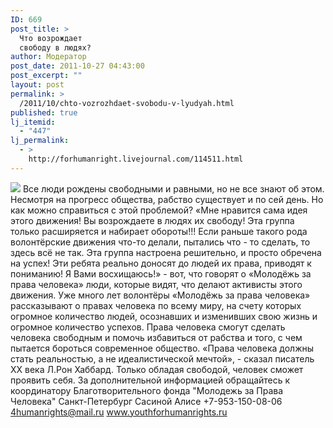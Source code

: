 ```yaml
---
ID: 669
post_title: >
  Что возрождает
  свободу в людях?
author: Модератор
post_date: 2011-10-27 04:43:00
post_excerpt: ""
layout: post
permalink: >
  /2011/10/chto-vozrozhdaet-svobodu-v-lyudyah.html
published: true
lj_itemid:
  - "447"
lj_permalink:
  - >
    http://forhumanright.livejournal.com/114511.html
---
```

<img src="http://cs5338.vk.com/u132145096/132409092/x_5b26039f.jpg" /> Все люди рождены свободными и равными, но не все знают об этом. Несмотря на прогресс общества, рабство существует и по сей день. Но как можно справиться с этой проблемой?
«Мне нравится сама идея этого движения! Вы возрождаете в людях их свободу! Эта группа только расширяется и набирает обороты!!! Если раньше такого рода волонтёрские движения что-то делали, пытались что - то сделать, то здесь всё не так. Эта группа настроена решительно, и просто обречена на успех! Эти ребята реально доносят до людей их права, приводят к пониманию! Я Вами восхищаюсь!» - вот, что говорят о «Молодёжь за права человека» люди, которые видят, что делают активисты этого движения. 
Уже много лет волонтёры «Молодёжь за права человека» рассказывают о правах человека по всему миру, на счету которых огромное количество людей, осознавших и изменивших свою жизнь и огромное количество успехов. Права человека смогут сделать человека свободным и помочь избавиться от рабства и того, с чем пытается бороться современное общество.
«Права человека должны стать реальностью, а не идеалистической мечтой», - сказал писатель ХХ века Л.Рон Хаббард. Только обладая свободой, человек сможет проявить себя.
За дополнительной информацией обращайтесь к координатору
Благотворительного фонда
"Молодежь за Права Человека" Санкт-Петербург 
Сасиной Алисе 
+7-953-150-08-06 
4humanrights@mail.ru
www.youthforhumanrights.ru